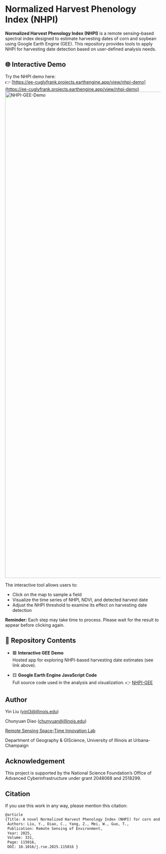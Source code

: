 # Normalized Harvest Phenology Index (NHPI)

**Normalized Harvest Phenology Index (NHPI)** is a remote sensing–based spectral index designed to estimate harvesting dates of corn and soybean using Google Earth Engine (GEE). This repository provides tools to apply NHPI for harvesting date detection based on user-defined analysis needs.

## 🌐 Interactive Demo

Try the NHPI demo here:  
👉 [https://ee-cuglyfrank.projects.earthengine.app/view/nhpi-demo](https://ee-cuglyfrank.projects.earthengine.app/view/nhpi-demo)
<img width="3832" height="1575" alt="NHPI-GEE-Demo" src="https://github.com/user-attachments/assets/0339c073-0b30-4f94-a51c-3bfcb8a7582f" />

The interactive tool allows users to:
<ul>
  <li>Click on the map to sample a field</li>
  <li>Visualize the time series of NHPI, NDVI, and detected harvest date</li>
  <li>Adjust the NHPI threshold to examine its effect on harvesting date detection</li>
</ul>

<p><strong>Reminder:</strong> Each step may take time to process. Please wait for the result to appear before clicking again.</p>



## 📂 Repository Contents

- 🟩 **Interactive GEE Demo**  
  Hosted app for exploring NHPI-based harvesting date estimates (see link above).

- 🟨 **Google Earth Engine JavaScript Code**  
  Full source code used in the analysis and visualization. 👉 [NHPI-GEE](https://code.earthengine.google.com/9367fc3857d66ca25a1def4ecb9d4ff1)


## Author
Yin Liu (yinl3@illinois.edu)

Chunyuan Diao (chunyuan@illinois.edu)

[Remote Sensing Space-Time Innovation Lab](https://diaorssilab.web.illinois.edu/)

Department of Geography & GIScience, University of Illinois at Urbana-Champaign


## Acknowledgement
This project is supported by the National Science Foundation’s Office of Advanced Cyberinfrastructure under grant 2048068 and 2518299.

## Citation
If you use this work in any way, please mention this citation:
```markdown
@article
{Title: A novel Normalized Harvest Phenology Index (NHPI) for corn and soybean harvesting date detection using Landsat and Sentinel-2 imagery on Google Earth Engine,
 Authors: Liu, Y., Diao, C., Yang, Z., Mei, W., Guo, T.,
 Publication: Remote Sensing of Environment,
 Year: 2025,
 Volume: 331,
 Page: 115016,
 DOI: 10.1016/j.rse.2025.115016 }


